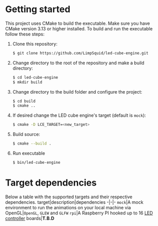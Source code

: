 # Getting started
This project uses CMake to build the executable. Make sure you have CMake version 3.13 or higher installed. To build and run the executable follow these steps:

1. Clone this repository:
    ```bash
    $ git clone https://github.com/LimpSquid/led-cube-engine.git
    ```
1. Change directory to the root of the repository and make a build directory:
    ```bash
    $ cd led-cube-engine
    $ mkdir build
    ```
1. Change directory to the build folder and configure the project:
    ```bash
    $ cd build
    $ cmake ..
    ```
1. If desired change the LED cube engine's target (default is `mock`):
    ```bash
    $ cmake -D LCE_TARGET=<new_target>
    ```
1. Build source:
    ```bash
    $ cmake --build .
    ```
1. Run executable
    ```bash
    $ bin/led-cube-engine
    ```

# Target dependencies
Below a table with the supported targets and their respective dependencies.
target|description|dependencies
-|-|-
`mock`|A mock environment to run the animations on your local machine via OpenGL|`OpenGL`, `GLEW` and `GLFW`
`rpi`|A Raspberry PI hooked up to 16 [LED controller](https://github.com/LimpSquid/led-controller) boards|**T.B.D**
